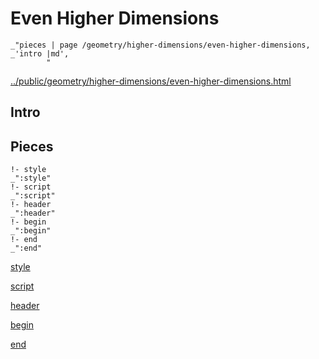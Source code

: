 # Even Higher Dimensions

    _"pieces | page /geometry/higher-dimensions/even-higher-dimensions, _'intro |md',
            "

[../public/geometry/higher-dimensions/even-higher-dimensions.html](# "save:")


## Intro

## Pieces

    !- style
    _":style"
    !- script
    _":script"
    !- header
    _":header"
    !- begin
    _":begin"
    !- end
    _":end"

[style]() 

[script]()

[header]()

[begin]()

[end]()

